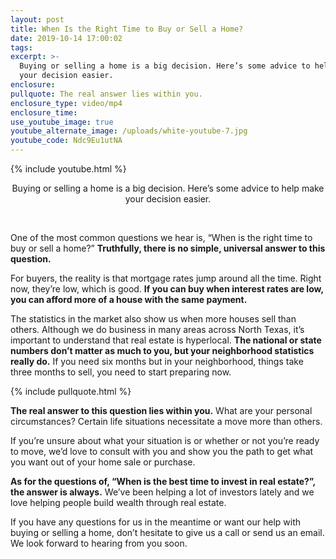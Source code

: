 ```yaml
---
layout: post
title: When Is the Right Time to Buy or Sell a Home?
date: 2019-10-14 17:00:02
tags:
excerpt: >-
  Buying or selling a home is a big decision. Here’s some advice to help make
  your decision easier.
enclosure:
pullquote: The real answer lies within you.
enclosure_type: video/mp4
enclosure_time:
use_youtube_image: true
youtube_alternate_image: /uploads/white-youtube-7.jpg
youtube_code: Ndc9Eu1utNA
---
```


{% include youtube.html %}

<center>Buying or selling a home is a big decision. Here&rsquo;s some advice to help make your decision easier.</center>

&nbsp;

One of the most common questions we hear is, “When is the right time to buy or sell a home?” **Truthfully, there is no simple, universal answer to this question.&nbsp;**

For buyers, the reality is that mortgage rates jump around all the time. Right now, they’re low, which is good. **If you can buy when interest rates are low, you can afford more of a house with the same payment.**

The statistics in the market also show us when more houses sell than others. Although we do business in many areas across North Texas, it’s important to understand that real estate is hyperlocal. **The national or state numbers don’t matter as much to you, but your neighborhood statistics really do.** If you need six months but in your neighborhood, things take three months to sell, you need to start preparing now.

{% include pullquote.html %}

**The real answer to this question lies within you.** What are your personal circumstances? Certain life situations necessitate a move more than others.

If you’re unsure about what your situation is or whether or not you’re ready to move, we’d love to consult with you and show you the path to get what you want out of your home sale or purchase.

**As for the questions of, “When is the best time to invest in real estate?”, the answer is always.** We’ve been helping a lot of investors lately and we love helping people build wealth through real estate.

If you have any questions for us in the meantime or want our help with buying or selling a home, don’t hesitate to give us a call or send us an email. We look forward to hearing from you soon.<br>&nbsp;

&nbsp;